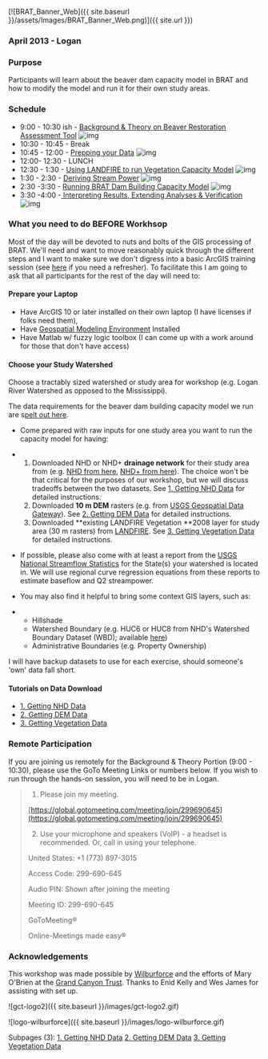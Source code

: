 [![BRAT_Banner_Web]({{ site.baseurl }}/assets/Images/BRAT_Banner_Web.png)]({{ site.url }})

### April 2013 - Logan

### Purpose

Participants will learn about the beaver dam capacity model in BRAT and how to modify the model and run it for their own study areas. 

### Schedule

- 9:00 - 10:30 ish - [Background & Theory on Beaver ](http://brat.joewheaton.org/home/workshops/goog_634673309)[Restoration](http://brat.joewheaton.org/home/workshops/goog_634673309)[ Assessment Tool](http://etal.usu.edu/BRAT/Workshops/1-BRAT_Background.pdf)  ![img](http://brat.joewheaton.org/_/rsrc/1468872180390/home/workshops/april-2013---logan/pdfIcon.png)
- 10:30 - 10:45 - Break
- 10:45 - 12:00 - [Prepping your Data](http://etal.usu.edu/BRAT/Workshops/2-DataPrep.pdf)  ![img](http://brat.joewheaton.org/_/rsrc/1468872180390/home/workshops/april-2013---logan/pdfIcon.png)
- 12:00- 12:30 - LUNCH
- 12:30 - 1:30 - [Using LANDFIRE to run Vegetation Capacity Model](http://etal.usu.edu/BRAT/Workshops/3-VegCapacity.pdf)  ![img](http://brat.joewheaton.org/_/rsrc/1468872180390/home/workshops/april-2013---logan/pdfIcon.png)
- 1:30 - 2:30 - [Deriving Stream Power](http://etal.usu.edu/BRAT/Workshops/4-StreamPower.pdf)  ![img](http://brat.joewheaton.org/_/rsrc/1468872180390/home/workshops/april-2013---logan/pdfIcon.png)
- 2:30 -3:30 - [Running BRAT Dam Building Capacity Model](http://etal.usu.edu/BRAT/Workshops/5-RunningBRAT.pdf)  ![img](http://brat.joewheaton.org/_/rsrc/1468872180390/home/workshops/april-2013---logan/pdfIcon.png)
- 3:30 -4:00 -[ Interpreting Results, Extending Analyses & Verification](http://etal.usu.edu/BRAT/Workshops/6-InterpretingBRAT.pdf)  ![img](http://brat.joewheaton.org/_/rsrc/1468872180390/home/workshops/april-2013---logan/pdfIcon.png)



### What you need to do BEFORE Workhsop

Most of the day will be devoted to nuts and bolts of the GIS processing of BRAT. We'll need and want to move reasonably quick through the different steps and I want to make sure we don't digress into a basic ArcGIS training session (see [here](http://gis.joewheaton.org/assignments/labs/lab01) if you need a refresher). To facilitate this I am going to ask that all participants for the rest of the day will need to:

#### Prepare your Laptop

- Have ArcGIS 10 or later installed on their own laptop (I have licenses if folks need them), 
- Have [Geospatial Modeling Environment](http://www.spatialecology.com/gme/) Installed
- Have Matlab w/ fuzzy logic toolbox (I can come up with a work around for those that don't have access)

#### Choose your Study Watershed

Choose a tractably sized watershed or study area for workshop (e.g. Logan River Watershed as opposed to the Mississippi).



The data requirements for the beaver dam building capacity model we run are s[pelt out here](http://brat.joewheaton.org/home/documentation/manual-implementation/beaver-dam-capacity-model/1-input-data).

- Come prepared with raw inputs for one study area you want to run the capacity model for having:

- 1. Downloaded NHD or NHD+ **drainage network** for their study area from (e.g. [NHD from here](http://nhd.usgs.gov/data.html), [NHD+ from here](http://www.horizon-systems.com/NHDPlus/NHDPlusV2_data.php)). The choice won't be that critical for the purposes of our workshop, but we will discuss tradeoffs between the two datasets. See [1. Getting NHD Data](http://brat.joewheaton.org/home/workshops/april-2013---logan/1-getting-nhd-data) for detailed instructions. 
  2. Downloaded **10 m DEM** rasters (e.g. from [USGS Geospatial Data Gateway](http://datagateway.nrcs.usda.gov/)). See [2. Getting DEM Data](http://brat.joewheaton.org/home/workshops/april-2013---logan/2-getting-dem-data) for detailed instructions.
  3. Downloaded **existing LANDFIRE Vegetation **2008 layer for study area (30 m rasters) from [LANDFIRE](http://landfire.cr.usgs.gov/viewer/). See [3. Getting Vegetation Data](http://brat.joewheaton.org/home/workshops/april-2013---logan/3-getting-vegetation-data) for detailed instructions.

- If possible, please also come with at least a report from the [USGS National Streamflow Statistics](http://water.usgs.gov/osw/programs/nss/pubs.html) for the State(s) your watershed is located in. We will use regional curve regression equations from these reports to estimate baseflow and Q2 streampower. 

- You may also find it helpful to bring some context GIS layers, such as:

- - Hillshade 
  - Watershed Boundary (e.g. HUC6 or HUC8 from NHD's Watershed Boundary Dataset (WBD); available [here](http://viewer.nationalmap.gov/viewer/))
  - Administrative Boundaries (e.g. Property Ownership)

I will have backup datasets to use for each exercise, should someone's 'own' data fall short. 



#### Tutorials on Data Download

- [1. Getting NHD Data](http://brat.joewheaton.org/home/workshops/april-2013---logan/1-getting-nhd-data)
- [2. Getting DEM Data](http://brat.joewheaton.org/home/workshops/april-2013---logan/2-getting-dem-data)
- [3. Getting Vegetation Data](http://brat.joewheaton.org/home/workshops/april-2013---logan/3-getting-vegetation-data)



### Remote Participation

If you are joining us remotely for the Background & Theory Portion (9:00 - 10:30), please use the GoTo Meeting Links or numbers below. If you wish to run through the hands-on session, you will need to be in Logan.

> 1. Please join my meeting.
>
> [https://global.gotomeeting.com/meeting/join/299690645](https://global.gotomeeting.com/meeting/join/299690645)
>
> 2. Use your microphone and speakers (VoIP) - a headset is recommended. Or, call in using your telephone.
>
> United States: +1 (773) 897-3015
>
> Access Code: 299-690-645
>
> Audio PIN: Shown after joining the meeting
>
> Meeting ID: 299-690-645
>
> GoToMeeting®
>
> Online-Meetings made easy®



### Acknowledgements

This workshop was made possible by [Wilburforce](http://www.wilburforce.org/) and the efforts of Mary O'Brien at the [Grand Canyon Trust](http://www.grandcanyontrust.org/). Thanks to Enid Kelly and Wes James for assisting with set up.

![gct-logo2]({{ site.baseurl }}/images/gct-logo2.gif)

![logo-wilburforce]({{ site.baseurl }}/images/logo-wilburforce.gif)



Subpages (3): [1. Getting NHD Data](http://brat.joewheaton.org/home/workshops/april-2013---logan/1-getting-nhd-data) [2. Getting DEM Data](http://brat.joewheaton.org/home/workshops/april-2013---logan/2-getting-dem-data) [3. Getting Vegetation Data](http://brat.joewheaton.org/home/workshops/april-2013---logan/3-getting-vegetation-data)

